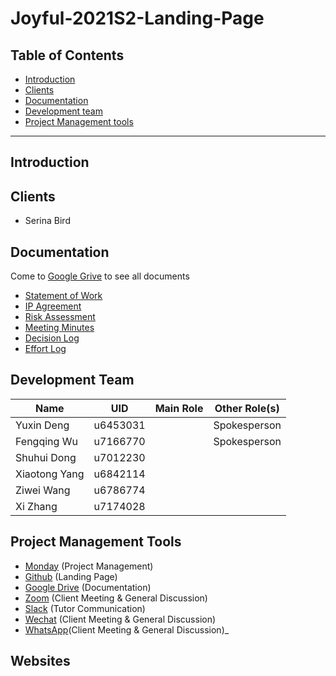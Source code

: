 # Joyful-2021S2-Landing-Page

## Table of Contents

  - <a href="#introduction">Introduction</a>
  - <a href="#clients">Clients</a>
  - <a href="#documentation">Documentation</a>
  - <a href="#development-team">Development team</a>
  - <a href="#project-management-tools">Project Management tools</a>

------

## Introduction




## Clients

* Serina Bird


## Documentation 

Come to <a href="https://drive.google.com/drive/folders/1bM7bPwph3emiZHA4MKNawz3mOIQRuwcr">Google Grive</a> to see all documents

  - <a href=" ">Statement of Work</a>
  - [IP Agreement]()
  - <a href="https://docs.google.com/spreadsheets/d/135tnksvztsENmrAN8_4aWGw-TsDllTpG/edit#gid=905910261">Risk Assessment</a>
  - <a href=" ">Meeting Minutes</a>
  - <a href="https://docs.google.com/spreadsheets/d/1qLa_uOHhZtF04Zk3fwyRBSxNu5ZIYoOU/edit#gid=1651838644">Decision Log</a>
  - <a href="https://docs.google.com/spreadsheets/d/1X7alFyF19H8Q740mzGUBw4gNJxWufAUl/edit?rtpof=true#gid=1900046088">Effort Log</a>


## Development Team

| Name              | UID      | Main Role           | Other Role(s)   |
| ----------------- | -------- | ------------------- | --------------- |
| Yuxin Deng        | u6453031 |                     |  Spokesperson   |
| Fengqing Wu       | u7166770 |                     |  Spokesperson   |
| Shuhui Dong       | u7012230 |                     |                 |
| Xiaotong Yang     | u6842114 |                     |                 |
| Ziwei Wang        | u6786774 |                     |                 |
| Xi Zhang          | u7174028 |                     |                 |

## Project Management Tools

* [Monday](https://edgar167986.monday.com/boards/1536137499) (Project Management)
* [Github](https://github.com/u6453031/Joyful/tree/main) (Landing Page)
* [Google Drive](https://drive.google.com/drive/folders/1EYXEEm-YDQSSjJCPR3694MO68n5TeR-T) (Documentation)
* [Zoom](https://zoom.us) (Client Meeting & General Discussion)
* [Slack](https://app.slack.com/client/T01LSELGRL3/C01Q9FTLC04) (Tutor Communication)
* [Wechat](https://web.wechat.com/?lang=en) (Client Meeting & General Discussion)
* [WhatsApp](https://web.whatsapp.com)(Client Meeting & General Discussion)_

## Websites


